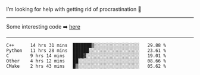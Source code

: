 I’m looking for help with getting rid of procrastination 🤔

-----

Some interesting code :arrow_right: [here](https://github.com/zhen8838/playground)

-----

<!--START_SECTION:waka-->
```text
C++      14 hrs 31 mins  ███████▒░░░░░░░░░░░░░░░░░   29.88 % 
Python   11 hrs 28 mins  ██████░░░░░░░░░░░░░░░░░░░   23.61 % 
C        9 hrs 14 mins   ████▓░░░░░░░░░░░░░░░░░░░░   19.01 % 
Other    4 hrs 12 mins   ██░░░░░░░░░░░░░░░░░░░░░░░   08.66 % 
CMake    2 hrs 43 mins   █▒░░░░░░░░░░░░░░░░░░░░░░░   05.62 % 
```
<!--END_SECTION:waka-->

<!--
**zhen8838/zhen8838** is a ✨ _special_ ✨ repository because its `README.md` (this file) appears on your GitHub profile.

Here are some ideas to get you started:

- 🔭 I’m currently working on ...
- 🌱 I’m currently learning ...
- 👯 I’m looking to collaborate on ...
 ...
- 💬 Ask me about ...
- 📫 How to reach me: ...
- 😄 Pronouns: ...
- ⚡ Fun fact: ...
-->
